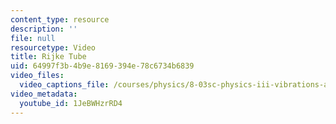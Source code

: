 ```yaml
---
content_type: resource
description: ''
file: null
resourcetype: Video
title: Rijke Tube
uid: 64997f3b-4b9e-8169-394e-78c6734b6839
video_files:
  video_captions_file: /courses/physics/8-03sc-physics-iii-vibrations-and-waves-fall-2016/part-i-mechanical-vibrations-and-waves/lecture-9/copy3_of_lecture-9-video/1JeBWHzrRD4.vtt
video_metadata:
  youtube_id: 1JeBWHzrRD4
---
```

